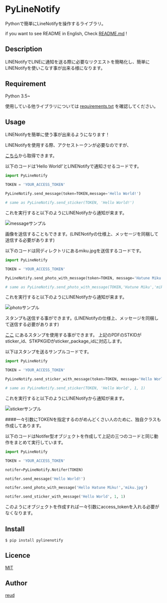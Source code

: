 PyLineNotify
====

Pythonで簡単にLineNotifyを操作するライブラリ。

if you want to see README in English,  Check [README.md](https://github.com/reud/PyLineNotify/blob/master/README.md) !

## Description

LINENotifyでLINEに通知を送る際に必要なリクエストを簡略化し、簡単にLINENotifyを使いこなす事が出来る様になります。


## Requirement

Python 3.5~

使用している他ライブラリについては
[requirements.txt](https://github.com/reud/PyLineNotify/blob/master/requirements.txt) を確認してください。

## Usage
LINENotifyを簡単に使う事が出来るようになります！

LINENotifyを使用する際、アクセストークンが必要なのですが、

[こちら](https://notify-bot.line.me/ja/)から取得できます。

以下のコードは'Hello World!'とLINENotifyで通知させるコードです。


```Python
import PyLineNotify

TOKEN = 'YOUR_ACCESS_TOKEN'

PyLineNotify.send_message(token=TOKEN,message='Hello World!')

# same as PyLineNotify.send_sticker(TOKEN, 'Hello World!')

```

これを実行すると以下のようにLINENotifyから通知が来ます。


![messageサンプル](https://github.com/reud/PyLineNotify/blob/master/samples/message.PNG)

画像を送信することもできます。(LINENotifyの仕様上、メッセージを同梱して送信する必要があります)

以下のコードは同ディレクトリにあるmiku.jpgを送信するコードです。

```python
import PyLineNotify

TOKEN = 'YOUR_ACCESS_TOKEN'

PyLineNotify.send_photo_with_message(token=TOKEN, message='Hatune Miku', path='miku.jpg')

# same as PyLineNotify.send_photo_with_message(TOKEN,'Hatune Miku','miku.jpg')

```

これを実行すると以下のようにLINENotifyから通知が来ます。

![photoサンプル](https://github.com/reud/PyLineNotify/blob/master/samples/photo.PNG)

スタンプも送信する事ができます。(LINENotifyの仕様上、メッセージを同梱して送信する必要があります)

[ここ](https://devdocs.line.me/files/sticker_list.pdf) にあるスタンプを使用する事ができます。
上記のPDFのSTKIDがsticker_id、STKPKGIDがsticker_package_idに対応します。

以下はスタンプを送るサンプルコードです。

```python
import PyLineNotify

TOKEN = 'YOUR_ACCESS_TOKEN'

PyLineNotify.send_sticker_with_message(token=TOKEN, message='Hello World', sticker_package_id='1', sticker_id='1')

# same as PyLineNotify.send_sticker(TOKEN, 'Hello World', 1, 1)

```

これを実行すると以下のようにLINENotifyから通知が来ます。

![stickerサンプル](https://github.com/reud/PyLineNotify/blob/master/samples/sticker.PNG)


####一々引数にTOKENを指定するのがめんどくさい人のために、独自クラスも作成してあります。

以下のコードはNotifer型オブジェクトを作成して上記の三つのコードと同じ動作をまとめて実行しています。

```python
import PyLineNotify

TOKEN = 'YOUR_ACCESS_TOKEN'

notifer=PyLineNotify.Notifer(TOKEN)

notifer.send_message('Hello World!')

notifer.send_photo_with_message('Hello Hatune Miku!','miku.jpg')

notifer.send_sticker_with_message('Hello World', 1, 1)
```
このようにオブジェクトを作成すれば一々引数にaccess_tokenを入れる必要がなくなります。

## Install

```Terminal
$ pip install pylinenotify
```


## Licence

[MIT](https://github.com/reud/MIT_LICENSE)

## Author

[reud](https://github.com/reud)
